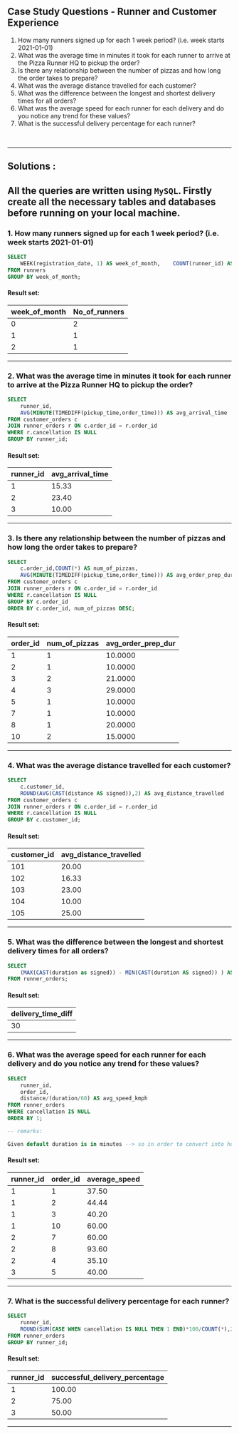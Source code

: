 ## Case Study Questions - Runner and Customer Experience

1. How many runners signed up for each 1 week period? (i.e. week starts 2021-01-01)
2. What was the average time in minutes it took for each runner to arrive at the Pizza Runner HQ to pickup the order?
3. Is there any relationship between the number of pizzas and how long the order takes to prepare?
4. What was the average distance travelled for each customer?
5. What was the difference between the longest and shortest delivery times for all orders?
6. What was the average speed for each runner for each delivery and do you notice any trend for these values?
7. What is the successful delivery percentage for each runner?

<br>

---

## Solutions :

All the queries are written using `MySQL`. 
Firstly create all the necessary tables and databases before running on your local machine.
---

### 1. How many runners signed up for each 1 week period? (i.e. week starts 2021-01-01)

```sql
SELECT 
	WEEK(registration_date, 1) AS week_of_month, 	COUNT(runner_id) AS No_of_runners
FROM runners
GROUP BY week_of_month;
```

#### Result set:

| week_of_month | No_of_runners |
| ------------- | ------------- |
| 0             | 2             |
| 1             | 1             |
| 2             | 1             |

---

### 2. What was the average time in minutes it took for each runner to arrive at the Pizza Runner HQ to pickup the order?

```sql
SELECT 
	runner_id,
	AVG(MINUTE(TIMEDIFF(pickup_time,order_time))) AS avg_arrival_time
FROM customer_orders c
JOIN runner_orders r ON c.order_id = r.order_id
WHERE r.cancellation IS NULL
GROUP BY runner_id;
```

#### Result set:

| runner_id | avg_arrival_time |
| --------- | ---------------- |
| 1         | 15.33            |
| 2         | 23.40            |
| 3         | 10.00            |

---

### 3. Is there any relationship between the number of pizzas and how long the order takes to prepare?

```sql
SELECT 
	c.order_id,COUNT(*) AS num_of_pizzas,
	AVG(MINUTE(TIMEDIFF(pickup_time,order_time))) AS avg_order_prep_dur 
FROM customer_orders c
JOIN runner_orders r ON c.order_id = r.order_id
WHERE r.cancellation IS NULL
GROUP BY c.order_id
ORDER BY c.order_id, num_of_pizzas DESC;
```

#### Result set:

| order_id | num_of_pizzas | avg_order_prep_dur |
| -------- | ------------- | ------------------ |
| 1	   | 1	           | 10.0000		|
| 2	   | 1	           | 10.0000		|
| 3	   | 2	           | 21.0000		|
| 4	   | 3	           | 29.0000		|
| 5	   | 1	           | 10.0000		|
| 7	   | 1	           | 10.0000		|
| 8	   | 1	           | 20.0000		|
| 10	   | 2	           | 15.0000		|

---

### 4. What was the average distance travelled for each customer?

```sql
SELECT 
	c.customer_id, 
	ROUND(AVG(CAST(distance AS signed)),2) AS avg_distance_travelled
FROM customer_orders c 
JOIN runner_orders r ON c.order_id = r.order_id
WHERE r.cancellation IS NULL
GROUP BY c.customer_id;
```

#### Result set:

| customer_id | avg_distance_travelled |
| ----------- | ---------------------- |
| 101         | 20.00                  |
| 102         | 16.33                  |
| 103         | 23.00                  |
| 104         | 10.00                  |
| 105         | 25.00                  |

---

### 5. What was the difference between the longest and shortest delivery times for all orders?

```sql
SELECT 
	(MAX(CAST(duration as signed)) - MIN(CAST(duration AS signed)) ) AS delivery_time_diff
FROM runner_orders;

```

#### Result set:


| delivery_time_diff |
| ------------------ |
| 30		     |

---

### 6. What was the average speed for each runner for each delivery and do you notice any trend for these values?

```sql
SELECT 
	runner_id, 
	order_id, 
	distance/(duration/60) AS avg_speed_kmph
FROM runner_orders
WHERE cancellation IS NULL
ORDER BY 1;

-- remarks: 

Given default duration is in minutes --> so in order to convert into hours (to get speed in km/hr), we divide the duration by 60. 
```

#### Result set:

| runner_id | order_id | average_speed |
| --------- | -------- | ------------- |
| 1 	    | 1	       | 37.50 	       |
| 1 	    | 2        | 44.44         |
| 1 	    | 3        | 40.20         |
| 1 	    | 10       | 60.00         |
| 2 	    | 7        | 60.00 	       |
| 2 	    | 8        | 93.60         |
| 2 	    | 4        | 35.10         |
| 3 	    | 5        | 40.00         |



---

### 7. What is the successful delivery percentage for each runner?

```sql
SELECT 
	runner_id, 
	ROUND(SUM(CASE WHEN cancellation IS NULL THEN 1 END)*100/COUNT(*),2) as successful_delivery_percentage
FROM runner_orders
GROUP BY runner_id;
```

#### Result set:


| runner_id | successful_delivery_percentage |
| --------- | ------------------------------ |
| 1         | 100.00			     |
| 2 	    | 75.00 			     |
| 3 	    | 50.00 			     |


---